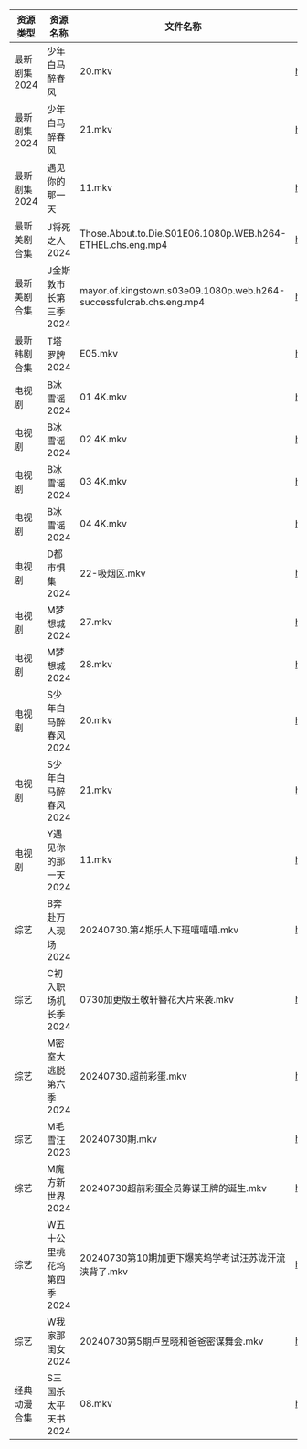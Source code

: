 | 资源类型     | 资源名称            | 文件名称                                                                | 分享链接                                      | 更新时间                |
| -------- | --------------- | ------------------------------------------------------------------- | ----------------------------------------- | ------------------- |
| 最新剧集2024 | 少年白马醉春风         | 20.mkv                                                              | https://www.alipan.com/s/gNnjck3pJXS      | 2024-07-30 12:10:09 |
| 最新剧集2024 | 少年白马醉春风         | 21.mkv                                                              | https://www.alipan.com/s/gNnjck3pJXS      | 2024-07-30 12:10:08 |
| 最新剧集2024 | 遇见你的那一天         | 11.mkv                                                              | https://www.alipan.com/s/KhpBSBFFniU      | 2024-07-30 14:10:35 |
| 最新美剧合集   | J将死之人2024       | Those.About.to.Die.S01E06.1080p.WEB.h264-ETHEL.chs.eng.mp4          | https://www.alipan.com/s/DQvuTz4ssNq      | 2024-07-30 12:05:46 |
| 最新美剧合集   | J金斯敦市长第三季2024   | mayor.of.kingstown.s03e09.1080p.web.h264-successfulcrab.chs.eng.mp4 | https://www.alipan.com/s/uneR6vKvF2y      | 2024-07-30 12:09:30 |
| 最新韩剧合集   | T塔罗牌2024        | E05.mkv                                                             | https://www.alipan.com/s/vi2iFh7hcV5      | 2024-07-30 10:06:31 |
| 电视剧      | B冰雪谣2024        | 01 4K.mkv                                                           | https://www.alipan.com/s/Xvxp1d4B5iQ      | 2024-07-30 00:05:07 |
| 电视剧      | B冰雪谣2024        | 02 4K.mkv                                                           | https://www.alipan.com/s/Xvxp1d4B5iQ      | 2024-07-30 00:05:07 |
| 电视剧      | B冰雪谣2024        | 03 4K.mkv                                                           | https://www.alipan.com/s/Xvxp1d4B5iQ      | 2024-07-30 00:05:07 |
| 电视剧      | B冰雪谣2024        | 04 4K.mkv                                                           | https://www.alipan.com/s/Xvxp1d4B5iQ      | 2024-07-30 00:05:07 |
| 电视剧      | D都市惧集2024       | 22-吸烟区.mkv                                                          | https://www.alipan.com/s/3h7mz7XVT7D      | 2024-07-30 12:05:28 |
| 电视剧      | M梦想城2024        | 27.mkv                                                              | https://www.alipan.com/s/3krVYvJuSK6      | 2024-07-30 00:05:57 |
| 电视剧      | M梦想城2024        | 28.mkv                                                              | https://www.alipan.com/s/3krVYvJuSK6      | 2024-07-30 00:05:57 |
| 电视剧      | S少年白马醉春风2024    | 20.mkv                                                              | https://www.alipan.com/s/7ViyPGoKdyN      | 2024-07-30 12:06:15 |
| 电视剧      | S少年白马醉春风2024    | 21.mkv                                                              | https://www.alipan.com/s/7ViyPGoKdyN      | 2024-07-30 14:06:24 |
| 电视剧      | Y遇见你的那一天2024    | 11.mkv                                                              | https://www.alipan.com/s/uQ2Vgm56dsn      | 2024-07-30 14:07:15 |
| 综艺       | B奔赴万人现场2024     | 20240730.第4期乐人下班嘻嘻嘻.mkv                                             | https://www.alipan.com/s/4u7m3VMcqux      | 2024-07-30 14:07:28 |
| 综艺       | C初入职场机长季2024    | 0730加更版王敬轩簪花大片来袭.mkv                                                | https://www.alipan.com/s/a9hmC3o2B18      | 2024-07-30 14:07:47 |
| 综艺       | M密室大逃脱第六季2024   | 20240730.超前彩蛋.mkv                                                   | https://www.alipan.com/s/3F599jmMJTn      | 2024-07-30 14:08:23 |
| 综艺       | M毛雪汪2023        | 20240730期.mkv                                                       | https://www.aliyundrive.com/s/asPqfgPRqAg | 2024-07-30 12:08:00 |
| 综艺       | M魔方新世界2024      | 20240730超前彩蛋全员筹谋王牌的诞生.mkv                                           | https://www.alipan.com/s/QX27Hz4Mb8P      | 2024-07-30 14:08:34 |
| 综艺       | W五十公里桃花坞第四季2024 | 20240730第10期加更下爆笑坞学考试汪苏泷汗流浃背了.mkv                                   | https://www.alipan.com/s/exjYEbxNRBJ      | 2024-07-30 14:09:14 |
| 综艺       | W我家那闺女2024      | 20240730第5期卢昱晓和爸爸密谋舞会.mkv                                           | https://www.alipan.com/s/6Zh3yAep1kC      | 2024-07-30 14:09:19 |
| 经典动漫合集   | S三国杀太平天书2024    | 08.mkv                                                              | https://www.alipan.com/s/q7btS4qyetz      | 2024-07-30 12:06:04 |
